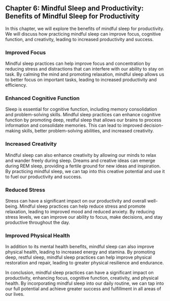 Chapter 6: Mindful Sleep and Productivity: Benefits of Mindful Sleep for Productivity
-------------------------------------------------------------------------------------

In this chapter, we will explore the benefits of mindful sleep for productivity. We will discuss how practicing mindful sleep can improve focus, cognitive function, and creativity, leading to increased productivity and success.

### Improved Focus

Mindful sleep practices can help improve focus and concentration by reducing stress and distractions that can interfere with our ability to stay on task. By calming the mind and promoting relaxation, mindful sleep allows us to better focus on important tasks, leading to increased productivity and efficiency.

### Enhanced Cognitive Function

Sleep is essential for cognitive function, including memory consolidation and problem-solving skills. Mindful sleep practices can enhance cognitive function by promoting deep, restful sleep that allows our brains to process information and consolidate memories. This can lead to improved decision-making skills, better problem-solving abilities, and increased creativity.

### Increased Creativity

Mindful sleep can also enhance creativity by allowing our minds to relax and wander freely during sleep. Dreams and creative ideas can emerge during REM sleep, providing a fertile ground for new ideas and inspiration. By practicing mindful sleep, we can tap into this creative potential and use it to fuel our productivity and success.

### Reduced Stress

Stress can have a significant impact on our productivity and overall well-being. Mindful sleep practices can help reduce stress and promote relaxation, leading to improved mood and reduced anxiety. By reducing stress levels, we can improve our ability to focus, make decisions, and stay productive throughout the day.

### Improved Physical Health

In addition to its mental health benefits, mindful sleep can also improve physical health, leading to increased energy and stamina. By promoting deep, restful sleep, mindful sleep practices can help improve physical restoration and repair, leading to greater physical resilience and endurance.

In conclusion, mindful sleep practices can have a significant impact on productivity, enhancing focus, cognitive function, creativity, and physical health. By incorporating mindful sleep into our daily routine, we can tap into our full potential and achieve greater success and fulfillment in all areas of our lives.
